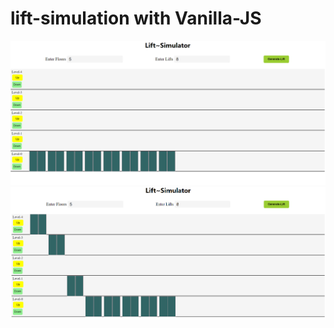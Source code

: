 # lift-simulation with Vanilla-JS

<img target="_blank" src="Lift-1.png">
<img  src="lift-2.png">


